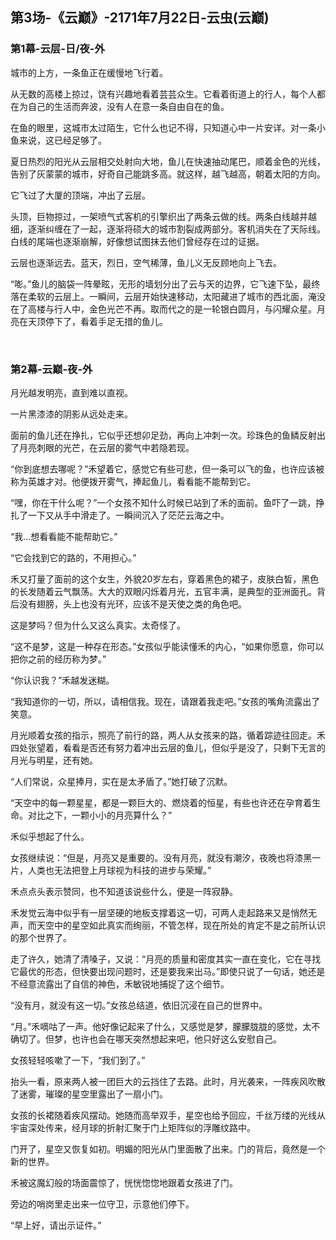 ## 第3场-《云巅》-2171年7月22日-云虫(云巅)

### 第1幕-云层-日/夜-外

城市的上方，一条鱼正在缓慢地飞行着。

从无数的高楼上掠过，饶有兴趣地看着芸芸众生。它看着街道上的行人，每个人都在为自己的生活而奔波，没有人在意一条自由自在的鱼。

在鱼的眼里，这城市太过陌生，它什么也记不得，只知道心中一片安详。对一条小鱼来说，这已经足够了。

夏日热烈的阳光从云层相交处射向大地，鱼儿在快速抽动尾巴，顺着金色的光线，告别了灰蒙蒙的城市，好奇自己能跳多高。就这样，越飞越高，朝着太阳的方向。

它飞过了大厦的顶端，冲出了云层。

头顶，巨物掠过，一架喷气式客机的引擎织出了两条云做的线。两条白线越并越细，逐渐纠缠在了一起，逐渐将硕大的城市割裂成两部分。客机消失在了天际线。白线的尾端也逐渐崩解，好像想试图抹去他们曾经存在过的证据。

云层也逐渐远去。蓝天，烈日，空气稀薄，鱼儿义无反顾地向上飞去。

“嘭。”鱼儿的脑袋一阵晕眩，无形的墙划分出了云与天的边界，它飞速下坠，最终落在柔软的云层上。一瞬间，云层开始快速移动，太阳藏进了城市的西北面，淹没在了高楼与行人中，金色光芒不再。取而代之的是一轮银白圆月，与闪耀众星。月亮在天顶停下了，看着手足无措的鱼儿。

<br>

### 第2幕-云巅-夜-外

月光越发明亮，直到难以直视。

一片黑漆漆的阴影从远处走来。

面前的鱼儿还在挣扎，它似乎还想卯足劲，再向上冲刺一次。珍珠色的鱼鳞反射出了月亮刺眼的光芒，在云层的雾气中若隐若现。

“你到底想去哪呢？”禾望着它，感觉它有些可悲，但一条可以飞的鱼，也许应该被称为英雄才对。他便拨开雾气，捧起鱼儿，看看能不能帮到它。

“嘿，你在干什么呢？”一个女孩不知什么时候已站到了禾的面前。鱼吓了一跳，挣扎了一下又从手中滑走了。一瞬间沉入了茫茫云海之中。

“我…想看看能不能帮助它。”

“它会找到它的路的，不用担心。”

禾又打量了面前的这个女生，外貌20岁左右，穿着黑色的裙子，皮肤白皙，黑色的长发随着云气飘荡。大大的双眼闪烁着月光，五官丰满，是典型的亚洲面孔。背后没有翅膀，头上也没有光环，应该不是天使之类的角色吧。

这是梦吗？但为什么又这么真实。太奇怪了。

“这不是梦，这是一种存在形态。”女孩似乎能读懂禾的内心，“如果你愿意，你可以把你之前的经历称为梦。”

“你认识我？”禾越发迷糊。

“我知道你的一切，所以，请相信我。现在，请跟着我走吧。”女孩的嘴角流露出了笑意。

月光顺着女孩的指示，照亮了前行的路，两人从女孩来的路，循着踪迹往回走。禾四处张望着，看看是否还有努力着冲出云层的鱼儿，但似乎是没了，只剩下无言的月光与明星，还有她。

“人们常说，众星捧月，实在是太矛盾了。”她打破了沉默。

“天空中的每一颗星星，都是一颗巨大的、燃烧着的恒星，有些也许还在孕育着生命。对比之下，一颗小小的月亮算什么？”

禾似乎想起了什么。

女孩继续说：“但是，月亮又是重要的。没有月亮，就没有潮汐，夜晚也将漆黑一片，人类也无法把登上月球视为科技的进步与荣耀。”

禾点点头表示赞同，也不知道该说些什么，便是一阵寂静。

禾发觉云海中似乎有一层坚硬的地板支撑着这一切，可两人走起路来又是悄然无声，而天空中的星空如此真实而绚丽，不管怎样，现在所处的肯定不是之前所认识的那个世界了。

走了许久，她清了清嗓子，又说：“月亮的质量和密度其实一直在变化，它在寻找它最优的形态，但快要出现问题时，还是要我来出马。”即使只说了一句话，她还是不经意流露出了自信的神色，禾敏锐地捕捉了这个细节。

“没有月，就没有这一切。”女孩总结道，依旧沉浸在自己的世界中。

“月。”禾嘀咕了一声。他好像记起来了什么，又感觉是梦，朦朦胧胧的感觉，太不确切了。但梦，也许也会在哪天突然想起来吧，他只好这么安慰自己。

女孩轻轻咳嗽了一下，“我们到了。”

抬头一看，原来两人被一团巨大的云挡住了去路。此时，月光袭来，一阵疾风吹散了迷雾，璀璨的星空里露出了一扇小门。

女孩的长裙随着疾风摆动。她随而高举双手，星空也给予回应，千丝万缕的光线从宇宙深处传来，经月球的折射汇聚于门上矩阵似的浮雕纹路中。

门开了，星空又恢复如初。明媚的阳光从门里面散了出来。门的背后，竟然是一个新的世界。

禾被这魔幻般的场面震惊了，恍恍惚惚地跟着女孩进了门。

旁边的哨岗里走出来一位守卫，示意他们停下。

“早上好，请出示证件。”
